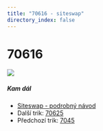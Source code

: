 ```yaml
---
title: "70616 - siteswap"
directory_index: false
---
```


# 70616

![](/animace/siteswap/70616.gif)

##### Kam dál

- [Siteswap - podrobný návod](/siteswap.html "Podrobné vysvětlení siteswapů..")
- Další trik: [70625](70625.html "Siteswap 70625")
- Předchozí trik: [7045](7045.html "Siteswap 7045")

